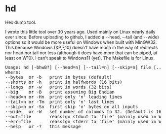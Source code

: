 # hd
Hex dump tool.

I wrote this little tool over 30 years ago. Used mainly on Linux nearly daily ever since.
Before uploading to github, I added a --head, --tail (and --wide) options so it would be
more useful on Windows when built with MinGW32. This because Windows (XP,7,10) doesn't have
much in the way of redirects nor head nor tail nor less (although it does have more that can
be piped, at least on W10). I can't speak to Windows11 (yet). The Makefile is for Linux.

<pre>
Usage: hd [-bhwB?] [--head=n] [--tail=n] [--skip=n] file [... file]
where:
--bytes  or -b   print in bytes (default)
--shorts or -h   print in halfwords (16 bits)
--longs  or -w   print in words (32 bits)
--big    or -B   print assuming Big Endian
--head=n or -Hn  print only 'n' leading lines
--tail=n or -Tm  print only 'n' last lines
--skip=n or -Sn  first skip 'n' bytes on all inputs
--wide   or -W   set number of columns to 32. (Default is 16.)
--out=file       reassign stdout to 'file' (mainly used in Windows to make a UTF-8 output file instead of default UTF-16)
--err=file       reassign stderr to 'file' (mainly used in Windows to make a UTF-8 output file instead of default UTF-16)
--help   or -?   this message
</pre>



